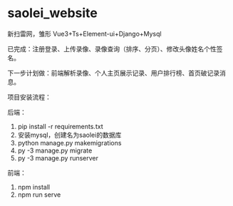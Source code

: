 # saolei_website

新扫雷网，雏形
Vue3+Ts+Element-ui+Django+Mysql

已完成：注册登录、上传录像、录像查询（排序、分页）、修改头像姓名个性签名。

下一步计划做：前端解析录像、个人主页展示记录、用户排行榜、首页破记录消息。

项目安装流程：

后端：
1. pip install -r requirements.txt
1. 安装mysql，创建名为saolei的数据库
1. python manage.py makemigrations
1. py -3 manage.py migrate
1. py -3 manage.py runserver

前端：
1. npm install
1. npm run serve

